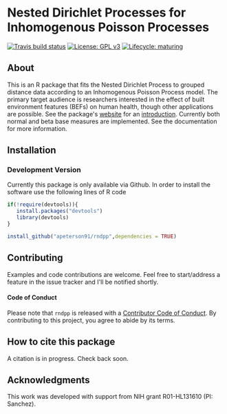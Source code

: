 # Nested Dirichlet Processes for Inhomogenous Poisson Processes
<!-- badges: start -->
[![Travis build status](https://travis-ci.org/apeterson91/rndpp.svg?branch=master)](https://travis-ci.org/apeterson91/rndpp)
[![License: GPL v3](https://img.shields.io/badge/License-GPL%20v3-blue.svg)](https://www.gnu.org/licenses/gpl-3.0)
[![Lifecycle: maturing](https://img.shields.io/badge/lifecycle-maturing-blue.svg)](https://www.tidyverse.org/lifecycle/#maturing)
<!-- badges: end -->

## About

This is an R package that fits the Nested Dirichlet Process to grouped distance data according to 
an Inhomogenous Poisson Process model. The primary target audience is researchers interested in the effect of built environment features (BEFs) on human health, 
though other applications are possible. See the package's [website](https://apeterson91.io/rndpp) for an [introduction](https://apeterson91.io/rndpp/articles/Introduction.html).
 Currently both normal and beta base measures are implemented. See the documentation for more information.


## Installation

### Development Version

 Currently this package is only available via Github. In order to install the software use the following 
 lines of R code

 ```r
 if(!require(devtools)){
	install.packages("devtools")
	library(devtools)
 }

install_github("apeterson91/rndpp",dependencies = TRUE)
 ```

## Contributing

 Examples and code contributions are welcome. Feel free to start/address a feature in the issue tracker and I'll be notified shortly. 

#### Code of Conduct

Please note that `rndpp` is released with a [Contributor Code of Conduct](https://www.contributor-covenant.org/). By contributing to this project, you agree to abide by its terms.


## How to cite this package

 A citation is in progress. Check back soon.

## Acknowledgments

This work was developed with support from NIH grant R01-HL131610 (PI: Sanchez).

